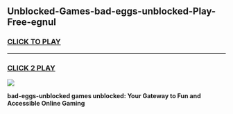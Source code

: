 
## Unblocked-Games-bad-eggs-unblocked-Play-Free-egnul
<h3>
<a href="https://premium76.site?title=bad-eggs-unblocked&ref=18A1">CLICK TO PLAY</a></h3>
<hr>

<h3>
<a href="https://premium76.site?title=bad-eggs-unblocked&ref=18A1">CLICK 2 PLAY</a>
  
</h3>

<a href="https://premium76.site?title=bad-eggs-unblocked&ref=18A1"><img src="https://clearcache.store/games.png"></a>


**bad-eggs-unblocked games unblocked: Your Gateway to Fun and Accessible Online Gaming**
